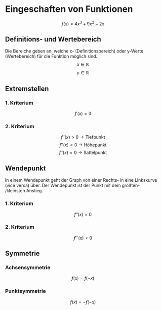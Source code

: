 # Eingeschaften von Funktionen
$$f(x)=4x^3+9x^2-2x$$

## Definitions- und Wertebereich
Die Bereiche geben an, welche x- (Definitionsbereich) oder y-Werte (Wertebereich) für die Funktion möglich sind.
$$x\in \mathbb{R}$$
$$y\in \mathbb{R}$$

## Extremstellen
### 1. Kriterium
$$f'(x)=0$$

### 2. Kriterium
$$f''(x)>0\rightarrow\text{Tiefpunkt}$$
$$f''(x)<0\rightarrow\text{Höhepunkt}$$
$$f''(x)=0\rightarrow\text{Sattelpunkt}$$

## Wendepunkt
In einem Wendepunkt geht der Graph von einer Rechts- in eine Linkskurve (vice versa) über. Der Wendepunkt ist der Punkt mit dem größten- /kleinsten Anstieg.

### 1. Kriterium
$$f''(x)=0$$

### 2. Kriterium
$$f'''(x)\neq 0$$

## Symmetrie
### Achsensymmetrie
$$f(x)=f(-x)$$

### Punktsymmetrie
$$f(x)=-f(-x)$$